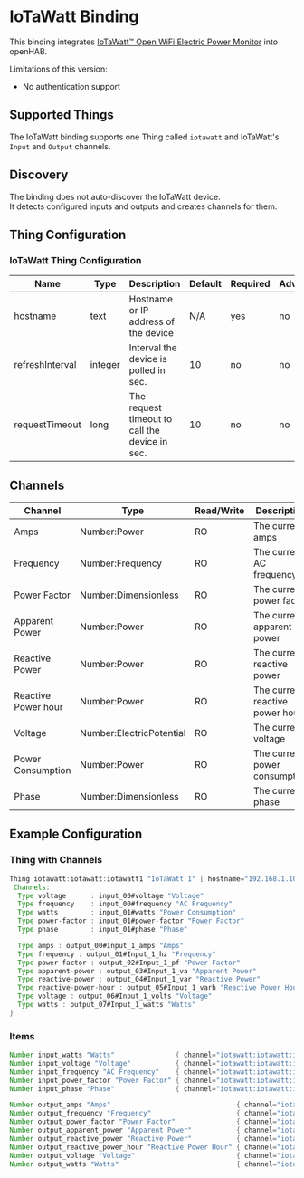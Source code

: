 # IoTaWatt Binding

This binding integrates [IoTaWatt™ Open WiFi Electric Power Monitor](https://iotawatt.com/) into openHAB.

Limitations of this version:

- No authentication support

## Supported Things

The IoTaWatt binding supports one Thing called `iotawatt` and IoTaWatt's `Input` and `Output` channels.

## Discovery

The binding does not auto-discover the IoTaWatt device.  
It detects configured inputs and outputs and creates channels for them.

## Thing Configuration

### IoTaWatt Thing Configuration

| Name            | Type    | Description                                    | Default | Required | Advanced |
|-----------------|---------|------------------------------------------------|---------|----------|----------|
| hostname        | text    | Hostname or IP address of the device           | N/A     | yes      | no       |
| refreshInterval | integer | Interval the device is polled in sec.          | 10      | no       | no       |
| requestTimeout  | long    | The request timeout to call the device in sec. | 10      | no       | no       |

## Channels

| Channel             | Type                     | Read/Write | Description                     |
|---------------------|--------------------------|------------|---------------------------------|
| Amps                | Number:Power             | RO         | The current amps                |
| Frequency           | Number:Frequency         | RO         | The current AC frequency        |
| Power Factor        | Number:Dimensionless     | RO         | The current power factor        |
| Apparent Power      | Number:Power             | RO         | The current apparent power      |
| Reactive Power      | Number:Power             | RO         | The current reactive power      |
| Reactive Power hour | Number:Power             | RO         | The current reactive power hour |
| Voltage             | Number:ElectricPotential | RO         | The current voltage             |
| Power Consumption   | Number:Power             | RO         | The current power consumption   |
| Phase               | Number:Dimensionless     | RO         | The current phase               |

## Example Configuration

### Thing with Channels

```java
Thing iotawatt:iotawatt:iotawatt1 "IoTaWatt 1" [ hostname="192.168.1.10" ] {
 Channels:
  Type voltage      : input_00#voltage "Voltage"
  Type frequency    : input_00#frequency "AC Frequency"
  Type watts        : input_01#watts "Power Consumption"
  Type power-factor : input_01#power-factor "Power Factor"
  Type phase        : input_01#phase "Phase"

  Type amps : output_00#Input_1_amps "Amps"
  Type frequency : output_01#Input_1_hz "Frequency"
  Type power-factor : output_02#Input_1_pf "Power Factor"
  Type apparent-power : output_03#Input_1_va "Apparent Power"
  Type reactive-power : output_04#Input_1_var "Reactive Power"
  Type reactive-power-hour : output_05#Input_1_varh "Reactive Power Hour"
  Type voltage : output_06#Input_1_volts "Voltage"
  Type watts : output_07#Input_1_watts "Watts"
}
```

### Items

```java
Number input_watts "Watts"               { channel="iotawatt:iotawatt:iotawatt1:input_01#watts" }
Number input_voltage "Voltage"           { channel="iotawatt:iotawatt:iotawatt1:input_00#voltage"  }
Number input_frequency "AC Frequency"    { channel="iotawatt:iotawatt:iotawatt1:input_00#frequency"  }
Number input_power_factor "Power Factor" { channel="iotawatt:iotawatt:iotawatt1:input_01#power-factor" }
Number input_phase "Phase"               { channel="iotawatt:iotawatt:iotawatt1:input_01#phase" }

Number output_amps "Amps"                               { channel="iotawatt:iotawatt:iotawatt1:output_00#Input_1_amps" }
Number output_frequency "Frequency"                     { channel="iotawatt:iotawatt:iotawatt1:output_01#Input_1_hz" }
Number output_power_factor "Power Factor"               { channel="iotawatt:iotawatt:iotawatt1:output_02#Input_1_pf" }
Number output_apparent_power "Apparent Power"           { channel="iotawatt:iotawatt:iotawatt1:output_03#Input_1_va" }
Number output_reactive_power "Reactive Power"           { channel="iotawatt:iotawatt:iotawatt1:output_04#Input_1_var" }
Number output_reactive_power_hour "Reactive Power Hour" { channel="iotawatt:iotawatt:iotawatt1:output_05#Input_1_varh" }
Number output_voltage "Voltage"                         { channel="iotawatt:iotawatt:iotawatt1:output_06#Input_1_volts" }
Number output_watts "Watts"                             { channel="iotawatt:iotawatt:iotawatt1:output_07#Input_1_watts" }
```
